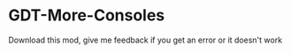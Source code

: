 GDT-More-Consoles
=================
Download this mod, give me feedback if you get an error or it doesn't work
